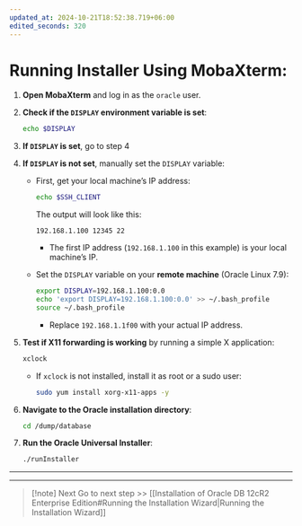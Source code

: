 ```yaml
---
updated_at: 2024-10-21T18:52:38.719+06:00
edited_seconds: 320
---
```

# Running Installer Using MobaXterm:

1. **Open MobaXterm** and log in as the `oracle` user.

2. **Check if the `DISPLAY` environment variable is set**:
   ```bash
   echo $DISPLAY
   ```

3. **If `DISPLAY` is set**, go to step 4

4. **If `DISPLAY` is not set**, manually set the `DISPLAY` variable:
   - First, get your local machine’s IP address:
     ```bash
     echo $SSH_CLIENT
     ```
     The output will look like this:
     ```
     192.168.1.100 12345 22
     ```
     - The first IP address (`192.168.1.100` in this example) is your local machine’s IP.
   
   - Set the `DISPLAY` variable on your **remote machine** (Oracle Linux 7.9):
     ```bash
     export DISPLAY=192.168.1.100:0.0
     echo 'export DISPLAY=192.168.1.100:0.0' >> ~/.bash_profile
     source ~/.bash_profile
     ```
     - Replace `192.168.1.1f00` with your actual IP address.

5. **Test if X11 forwarding is working** by running a simple X application:
   ```bash
   xclock
   ```
   - If `xclock` is not installed, install it as root or a sudo user:
     ```bash
     sudo yum install xorg-x11-apps -y
     ```

6. **Navigate to the Oracle installation directory**:
   ```bash
   cd /dump/database
   ```

7. **Run the Oracle Universal Installer**:
   ```bash
   ./runInstaller
   ```

---
---
> [!note] Next
> Go to next step >> [[Installation of Oracle DB 12cR2 Enterprise Edition#Running the Installation Wizard|Running the Installation Wizard]]
